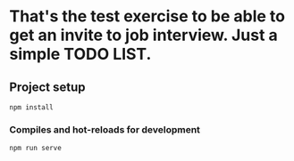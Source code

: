 # That's the test exercise to be able to get an invite to job interview. Just a simple TODO LIST.

## Project setup
```
npm install
```

### Compiles and hot-reloads for development
```
npm run serve
```
